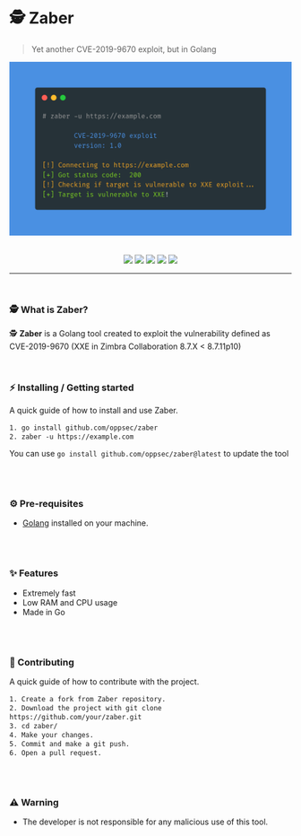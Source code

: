 # 🕵️ Zaber
> Yet another CVE-2019-9670 exploit, but in Golang

<div align="center">
    <img src="./assets/preview.png" width="800">
</div>

<br>

<p align="center">
    <img src="https://img.shields.io/github/license/oppsec/zaber?color=cyan&logo=github&logoColor=cyan&style=for-the-badge">
    <img src="https://img.shields.io/github/issues/oppsec/zaber?color=cyan&logo=github&logoColor=cyan&style=for-the-badge">
    <img src="https://img.shields.io/github/stars/oppsec/zaber?color=cyan&label=STARS&logo=github&logoColor=cyan&style=for-the-badge">
    <img src="https://img.shields.io/github/forks/oppsec/zaber?color=cyan&logo=github&logoColor=cyan&style=for-the-badge">
    <img src="https://img.shields.io/github/languages/code-size/oppsec/zaber?color=cyan&logo=github&logoColor=cyan&style=for-the-badge">
</p>

___

<br>

### 🕵️ What is Zaber?
🕵️ **Zaber** is a Golang tool created to exploit the vulnerability defined as CVE-2019-9670 (XXE in Zimbra Collaboration 8.7.X < 8.7.11p10)

<br>

### ⚡ Installing / Getting started

A quick guide of how to install and use Zaber.

```shell
1. go install github.com/oppsec/zaber
2. zaber -u https://example.com
```

You can use `go install github.com/oppsec/zaber@latest` to update the tool

<br><br>

### ⚙️ Pre-requisites
- [Golang](https://go.dev/dl/) installed on your machine.

<br><br>

### ✨ Features
- Extremely fast
- Low RAM and CPU usage
- Made in Go

<br><br>

### 🔨 Contributing

A quick guide of how to contribute with the project.

```shell
1. Create a fork from Zaber repository.
2. Download the project with git clone https://github.com/your/zaber.git
3. cd zaber/
4. Make your changes.
5. Commit and make a git push.
6. Open a pull request.
```

<br><br>

### ⚠️ Warning
- The developer is not responsible for any malicious use of this tool.

